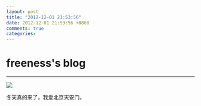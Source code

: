 ```yaml
---
layout: post
title: "2012-12-01 21:53:56"
date: 2012-12-01 21:53:56 +0800
comments: true
categories: 
---
```


# freeness's blog

----------

![](http://okqmqrbgo.bkt.clouddn.com/201212012153561.jpg)

>
冬天真的来了，我爱北京天安门。